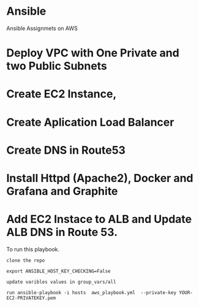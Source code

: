 # Ansible
Ansible Assignmets on AWS
# Deploy VPC with One Private and two Public Subnets 
# Create EC2 Instance,
# Create Aplication Load Balancer
# Create DNS in Route53
# Install Httpd (Apache2), Docker and Grafana and Graphite
# Add EC2 Instace to ALB and Update ALB DNS in Route 53.
To run this playbook.

    clone the repo
    
    export ANSIBLE_HOST_KEY_CHECKING=False
   
    update varibles values in group_vars/all

    run ansible-playbook -i hosts  aws_playbook.yml  --private-key YOUR-EC2-PRIVATEKEY.pem

